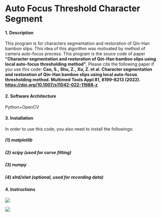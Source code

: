 # Auto Focus Threshold Character Segment

#### 1. Description
This program is for characters segmentation and restoration of Qin-Han bamboo slips.
This idea of this algorithm was motivated by method of camera auto-focus process.
This program is the souce code of paper **"Character segmentation and restoration of Qin-Han bamboo slips using local auto-focus thresholding method".**
Please cite the following paper if you use this code:
**Cao, S., Shu, Z., Xu, Z. et al. Character segmentation and restoration of Qin-Han bamboo slips using local auto-focus thresholding method. Multimed Tools Appl 81, 8199–8213 (2022). https://doi.org/10.1007/s11042-022-11988-z**

#### 2. Software Architecture
Python+OpenCV

#### 3. Installation
In order to use this code, you also need to install the followings:

##### (1) matplotlib

##### (2) scipy (used for curve fitting)

##### (3) numpy

##### (4) xlrd/xlwt (optional, used for recording data)


#### 4. Instructions
![](https://gitee.com/cramkl_cjlu/auto-focus-threshold-character-segment/data/Image1.png)

![](https://gitee.com/cramkl_cjlu/auto-focus-threshold-character-segment/result/recoverd_img/recoverd_img-1.jpg)


